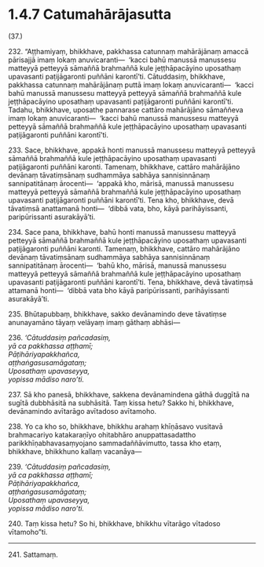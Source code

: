 

# 1.4.7 Catumahārājasutta




(37.)

232\. “Aṭṭhamiyaṃ, bhikkhave, pakkhassa catunnaṃ mahārājānaṃ amaccā pārisajjā imaṃ lokaṃ anuvicaranti—  ‘kacci bahū manussā manussesu matteyyā petteyyā sāmaññā brahmaññā kule jeṭṭhāpacāyino uposathaṃ upavasanti paṭijāgaronti puññāni karontī’ti. Cātuddasiṃ, bhikkhave, pakkhassa catunnaṃ mahārājānaṃ puttā imaṃ lokaṃ anuvicaranti—  ‘kacci bahū manussā manussesu matteyyā petteyyā sāmaññā brahmaññā kule jeṭṭhāpacāyino uposathaṃ upavasanti paṭijāgaronti puññāni karontī’ti. Tadahu, bhikkhave, uposathe pannarase cattāro mahārājāno sāmaññeva imaṃ lokaṃ anuvicaranti—  ‘kacci bahū manussā manussesu matteyyā petteyyā sāmaññā brahmaññā kule jeṭṭhāpacāyino uposathaṃ upavasanti paṭijāgaronti puññāni karontī’ti.

233\. Sace, bhikkhave, appakā honti manussā manussesu matteyyā petteyyā sāmaññā brahmaññā kule jeṭṭhāpacāyino uposathaṃ upavasanti paṭijāgaronti puññāni karonti. Tamenaṃ, bhikkhave, cattāro mahārājāno devānaṃ tāvatiṃsānaṃ sudhammāya sabhāya sannisinnānaṃ sannipatitānaṃ ārocenti—  ‘appakā kho, mārisā, manussā manussesu matteyyā petteyyā sāmaññā brahmaññā kule jeṭṭhāpacāyino uposathaṃ upavasanti paṭijāgaronti puññāni karontī’ti. Tena kho, bhikkhave, devā tāvatiṃsā anattamanā honti—  ‘dibbā vata, bho, kāyā parihāyissanti, paripūrissanti asurakāyā’ti.

234\. Sace pana, bhikkhave, bahū honti manussā manussesu matteyyā petteyyā sāmaññā brahmaññā kule jeṭṭhāpacāyino uposathaṃ upavasanti paṭijāgaronti puññāni karonti. Tamenaṃ, bhikkhave, cattāro mahārājāno devānaṃ tāvatiṃsānaṃ sudhammāya sabhāya sannisinnānaṃ sannipatitānaṃ ārocenti—  ‘bahū kho, mārisā, manussā manussesu matteyyā petteyyā sāmaññā brahmaññā kule jeṭṭhāpacāyino uposathaṃ upavasanti paṭijāgaronti puññāni karontī’ti. Tena, bhikkhave, devā tāvatiṃsā attamanā honti—  ‘dibbā vata bho kāyā paripūrissanti, parihāyissanti asurakāyā’ti.

235\. Bhūtapubbaṃ, bhikkhave, sakko devānamindo deve tāvatiṃse anunayamāno tāyaṃ velāyaṃ imaṃ gāthaṃ abhāsi—

236\. _‘Cātuddasiṃ pañcadasiṃ,_  
_yā ca pakkhassa aṭṭhamī;_  
_Pāṭihāriyapakkhañca,_  
_aṭṭhaṅgasusamāgataṃ;_  
_Uposathaṃ upavaseyya,_  
_yopissa mādiso naro’ti._  


237\. Sā kho panesā, bhikkhave, sakkena devānamindena gāthā duggītā na sugītā dubbhāsitā na subhāsitā. Taṃ kissa hetu? Sakko hi, bhikkhave, devānamindo avītarāgo avītadoso avītamoho.

238\. Yo ca kho so, bhikkhave, bhikkhu arahaṃ khīṇāsavo vusitavā brahmacariyo katakaraṇīyo ohitabhāro anuppattasadattho parikkhīṇabhavasaṃyojano sammadaññāvimutto, tassa kho etaṃ, bhikkhave, bhikkhuno kallaṃ vacanāya—

239\. _‘Cātuddasiṃ pañcadasiṃ,_  
_yā ca pakkhassa aṭṭhamī;_  
_Pāṭihāriyapakkhañca,_  
_aṭṭhaṅgasusamāgataṃ;_  
_Uposathaṃ upavaseyya,_  
_yopissa mādiso naro’ti._  


240\. Taṃ kissa hetu? So hi, bhikkhave, bhikkhu vītarāgo vītadoso vītamoho”ti.

---

241\. Sattamaṃ.





